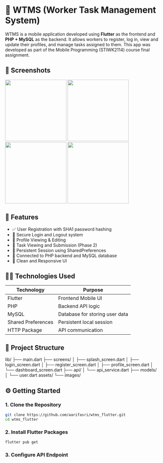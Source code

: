 # 📱 WTMS (Worker Task Management System)

WTMS is a mobile application developed using **Flutter** as the frontend and **PHP + MySQL** as the backend. It allows workers to register, log in, view and update their profiles, and manage tasks assigned to them. This app was developed as part of the Mobile Programming (STIWK2114) course final assignment.

## 📸 Screenshots

<!-- Replace with actual screenshot image paths or URLs -->
<img src="screenshots/login.png" width="200"> <img src="screenshots/register.png" width="200">  
<img src="screenshots/profile.png" width="200"> <img src="screenshots/dashboard.png" width="200">  

## 🚀 Features

- ✅ User Registration with SHA1 password hashing
- 🔐 Secure Login and Logout system
- 👤 Profile Viewing & Editing 
- 📝 Task Viewing and Submission (Phase 2)
- 🔄 Persistent Session using SharedPreferences
- 📡 Connected to PHP backend and MySQL database
- 🎨 Clean and Responsive UI

## 🧑‍💻 Technologies Used

| Technology | Purpose |
|------------|---------|
| Flutter | Frontend Mobile UI |
| PHP | Backend API logic |
| MySQL | Database for storing user data |
| Shared Preferences | Persistent local session |
| HTTP Package | API communication |

## 📁 Project Structure

lib/
├── main.dart
├── screens/
│ ├── splash_screen.dart
│ ├── login_screen.dart
│ ├── register_screen.dart
│ ├── profile_screen.dart
│ └── dashboard_screen.dart
├── api/
│ └── api_service.dart
├── models/
│ └── user.dart
assets/
└── images/


## ⚙️ Getting Started

### 1. Clone the Repository

```bash
git clone https://github.com/aarifasri/wtms_flutter.git
cd wtms_flutter
```
### 2. Install Flutter Packages
```bash
flutter pub get
```
### 3. Configure API Endpoint

